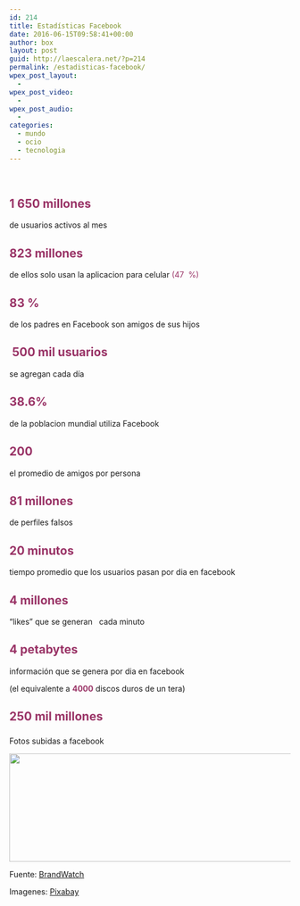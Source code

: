 ```yaml
---
id: 214
title: Estadísticas Facebook
date: 2016-06-15T09:58:41+00:00
author: box
layout: post
guid: http://laescalera.net/?p=214
permalink: /estadisticas-facebook/
wpex_post_layout:
  - 
wpex_post_video:
  - 
wpex_post_audio:
  - 
categories:
  - mundo
  - ocio
  - tecnologia
---
```

&nbsp;

## <span style="color: #993366;">1 650 millones</span>

de usuarios activos al mes

## <span style="color: #993366;">823 millones</span>

de ellos solo usan la aplicacion para celular <span style="color: #993366;">(47  %)</span>

## <span style="color: #993366;">83 %</span>

de los padres en Facebook son amigos de sus hijos

## <span style="color: #993366;"> 500 mil usuarios</span>

se agregan cada día

## <span style="color: #993366;">38.6% </span>

de la poblacion mundial utiliza Facebook

##  <span style="color: #993366;">200</span>

el promedio de amigos por persona

## <span style="color: #993366;">81 millones</span>

de perfiles falsos

## <span style="color: #993366;">20 minutos</span>

tiempo promedio que los usuarios pasan por dia en facebook

## <span style="color: #993366;">4 millones</span>

&#8220;likes&#8221; que se generan   cada minuto

## <span style="color: #993366;">4 petabytes</span>

información que se genera por dia en facebook

(el equivalente a **<span style="color: #993366;">4000</span>** discos duros de un tera)

## <span style="color: #993366;">250 mil millones</span>

### 

Fotos subidas a facebook

<img class="alignnone wp-image-219" src="http://res.cloudinary.com/escabox/image/upload/v1466006078/laescalera.net_face2_x207ii.jpg" width="640" height="194" />

Fuente: [BrandWatch](https://www.brandwatch.com/2016/05/47-facebook-statistics-2016/)

Imagenes: [Pixabay](http://pixabay.com)

&nbsp;
